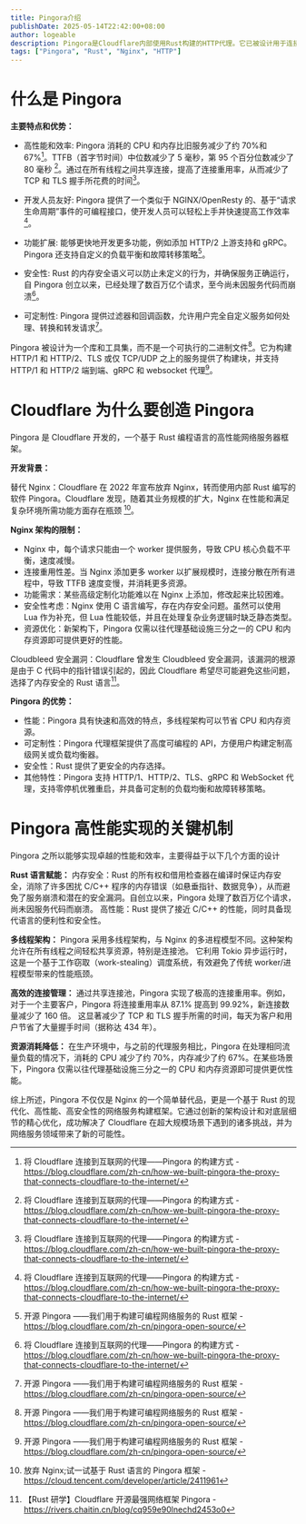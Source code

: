 ```yaml
---
title: Pingora介绍
publishDate: 2025-05-14T22:42:00+08:00
author: logeable
description: Pingora是Cloudflare内部使用Rust构建的HTTP代理。它已被设计用于连接Cloudflare到互联网，每天处理万亿请求，并为Cloudflare客户带来许多新功能。Cloudflare已将其开源，作为一个Rust框架，用于构建可编程的网络服务。
tags: ["Pingora", "Rust", "Nginx", "HTTP"]
---
```


# 什么是 Pingora

**主要特点和优势：**

- 高性能和效率: Pingora 消耗的 CPU 和内存比旧服务减少了约 70%和 67%[^1]。TTFB（首字节时间）中位数减少了 5 毫秒，第 95 个百分位数减少了 80 毫秒 [^1]。通过在所有线程之间共享连接，提高了连接重用率，从而减少了 TCP 和 TLS 握手所花费的时间[^1]。

- 开发人员友好: Pingora 提供了一个类似于 NGINX/OpenResty 的、基于“请求生命周期”事件的可编程接口，使开发人员可以轻松上手并快速提高工作效率[^1]。

- 功能扩展: 能够更快地开发更多功能，例如添加 HTTP/2 上游支持和 gRPC。Pingora 还支持自定义的负载平衡和故障转移策略[^2]。

- 安全性: Rust 的内存安全语义可以防止未定义的行为，并确保服务正确运行，自 Pingora 创立以来，已经处理了数百万亿个请求，至今尚未因服务代码而崩溃[^1]。

- 可定制性: Pingora 提供过滤器和回调函数，允许用户完全自定义服务如何处理、转换和转发请求[^2]。

Pingora 被设计为一个库和工具集，而不是一个可执行的二进制文件[^2]。它为构建 HTTP/1 和 HTTP/2、TLS 或仅 TCP/UDP 之上的服务提供了构建块，并支持 HTTP/1 和 HTTP/2 端到端、gRPC 和 websocket 代理[^2]。

# Cloudflare 为什么要创造 Pingora

Pingora 是 Cloudflare 开发的，一个基于 Rust 编程语言的高性能网络服务器框架。

**开发背景：**

替代 Nginx：Cloudflare 在 2022 年宣布放弃 Nginx，转而使用内部 Rust 编写的软件 Pingora。Cloudflare 发现，随着其业务规模的扩大，Nginx 在性能和满足复杂环境所需功能方面存在瓶颈 [^3]。

**Nginx 架构的限制：**

- Nginx 中，每个请求只能由一个 worker 提供服务，导致 CPU 核心负载不平衡，速度减慢。
- 连接重用性差。当 Nginx 添加更多 worker 以扩展规模时，连接分散在所有进程中，导致 TTFB 速度变慢，并消耗更多资源。
- 功能需求：某些高级定制化功能难以在 Nginx 上添加，修改起来比较困难。
- 安全性考虑：Nginx 使用 C 语言编写，存在内存安全问题。虽然可以使用 Lua 作为补充，但 Lua 性能较低，并且在处理复杂业务逻辑时缺乏静态类型。
- 资源优化：新架构下，Pingora 仅需以往代理基础设施三分之一的 CPU 和内存资源即可提供更好的性能。

Cloudbleed 安全漏洞：Cloudflare 曾发生 Cloudbleed 安全漏洞，该漏洞的根源是由于 C 代码中的指针错误引起的，因此 Cloudflare 希望尽可能避免这些问题， 选择了内存安全的 Rust 语言[^4]。

**Pingora 的优势：**

- 性能：Pingora 具有快速和高效的特点，多线程架构可以节省 CPU 和内存资源。
- 可定制性：Pingora 代理框架提供了高度可编程的 API，方便用户构建定制高级网关或负载均衡器。
- 安全性：Rust 提供了更安全的内存选择。
- 其他特性：Pingora 支持 HTTP/1、HTTP/2、TLS、gRPC 和 WebSocket 代理，支持零停机优雅重启，并具备可定制的负载均衡和故障转移策略。

# Pingora 高性能实现的关键机制

Pingora 之所以能够实现卓越的性能和效率，主要得益于以下几个方面的设计

**Rust 语言赋能：**
内存安全：Rust 的所有权和借用检查器在编译时保证内存安全，消除了许多困扰 C/C++ 程序的内存错误（如悬垂指针、数据竞争），从而避免了服务崩溃和潜在的安全漏洞。自创立以来，Pingora 处理了数百万亿个请求，尚未因服务代码而崩溃。
高性能：Rust 提供了接近 C/C++ 的性能，同时具备现代语言的便利性和安全性。

**多线程架构：**
Pingora 采用多线程架构，与 Nginx 的多进程模型不同。这种架构允许在所有线程之间轻松共享资源，特别是连接池。
它利用 Tokio 异步运行时，这是一个基于工作窃取（work-stealing）调度系统，有效避免了传统 worker/进程模型带来的性能瓶颈。

**高效的连接管理：**
通过共享连接池，Pingora 实现了极高的连接重用率。例如，对于一个主要客户，Pingora 将连接重用率从 87.1% 提高到 99.92%，新连接数量减少了 160 倍。
这显著减少了 TCP 和 TLS 握手所需的时间，每天为客户和用户节省了大量握手时间（据称达 434 年）。

**资源消耗降低：**
在生产环境中，与之前的代理服务相比，Pingora 在处理相同流量负载的情况下，消耗的 CPU 减少了约 70%，内存减少了约 67%。在某些场景下，Pingora 仅需以往代理基础设施三分之一的 CPU 和内存资源即可提供更优性能。

综上所述，Pingora 不仅仅是 Nginx 的一个简单替代品，更是一个基于 Rust 的现代化、高性能、高安全性的网络服务构建框架。它通过创新的架构设计和对底层细节的精心优化，成功解决了 Cloudflare 在超大规模场景下遇到的诸多挑战，并为网络服务领域带来了新的可能性。

[^1]: 将 Cloudflare 连接到互联网的代理——Pingora 的构建方式 - https://blog.cloudflare.com/zh-cn/how-we-built-pingora-the-proxy-that-connects-cloudflare-to-the-internet/
[^2]: 开源 Pingora ——我们用于构建可编程网络服务的 Rust 框架 - https://blog.cloudflare.com/zh-cn/pingora-open-source/
[^3]: 放弃 Nginx;试一试基于 Rust 语言的 Pingora 框架 - https://cloud.tencent.com/developer/article/2411961
[^4]: 【Rust 研学】Cloudflare 开源最强网络框架 Pingora - https://rivers.chaitin.cn/blog/cq959e90lnechd2453o0

